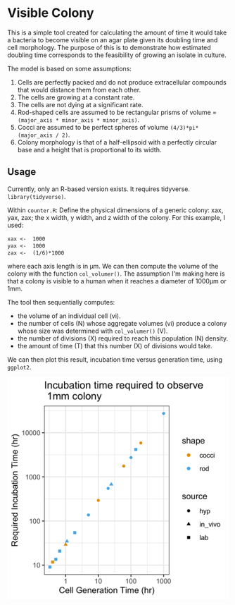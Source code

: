 # Visible Colony

This is a simple tool created for calculating the amount of time it would take a bacteria to become visible on an agar plate given its doubling time and cell morphology. The purpose of this is to demonstrate how estimated doubling time corresponds to the feasibility of growing an isolate in culture.

The model is based on some assumptions:
1. Cells are perfectly packed and do not produce extracellular compounds that would distance them from each other.
2. The cells are growing at a constant rate.
3. The cells are not dying at a significant rate.
4. Rod-shaped cells are assumed to be rectangular prisms of volume = `(major_axis * minor_axis * minor_axis)`.
5. Cocci are assumed to be perfect spheres of volume `(4/3)*pi*(major_axis / 2)`.
6. Colony morphology is that of a half-ellipsoid with a perfectly circular base and a height that is proportional to its width.


## Usage
Currently, only an R-based version exists. It requires tidyverse.
`library(tidyverse)`.

Within `counter.R`:
Define the physical dimensions of a generic colony: xax, yax, zax; the x width, y width, and z width of the colony. For this example, I used:
```
xax <-  1000
yax <-  1000
zax <-  (1/6)*1000
```
where each axis length is in µm. We can then compute the volume of the colony with the function `col_volumer()`. The assumption I'm making here is that a colony is visible to a human when it reaches a diameter of 1000µm or 1mm.

The tool then sequentially computes:
- the volume of an individual cell (vi).
- the number of cells (N) whose aggregate volumes (vi) produce a colony whose size was determined with `col_volumer()` (V).
- the number of divisions (X) required to reach this population (N) density.
- the amount of time (T) that this number (X) of divisions would take.

We can then plot this result, incubation time versus generation time, using `ggplot2`.

![Incubation Time Plot](/inc_time.png)
